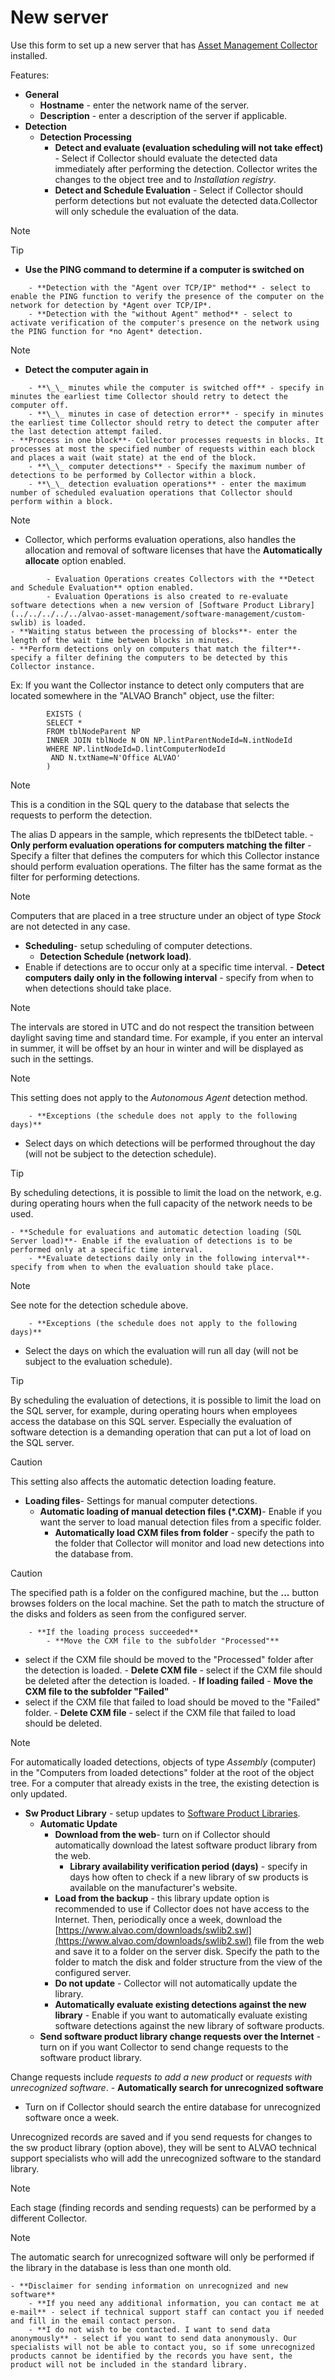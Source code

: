 # New server 
   
Use this form to set up a new server that has [Asset Management Collector](../../../../../alvao-asset-management/implementation/detection/collector) installed.
   
Features:
   
- **General**
    - **Hostname** - enter the network name of the server.
    - **Description** - enter a description of the server if applicable.
- **Detection**
    - **Detection Processing**
        - **Detect and evaluate (evaluation scheduling will not take effect)** - Select if Collector should evaluate the detected data immediately after performing the detection. Collector writes the changes to the object tree and to *Installation registry*.
        - **Detect and Schedule Evaluation** - Select if Collector should perform detections but not evaluate the detected data.Collector will only schedule the evaluation of the data.   

> [!NOTE]
> 

> [!TIP]
> - **Use the PING command to determine if a computer is switched on**

        - **Detection with the "Agent over TCP/IP" method** - select to enable the PING function to verify the presence of the computer on the network for detection by *Agent over TCP/IP*.
        - **Detection with the "without Agent" method** - select to activate verification of the computer's presence on the network using the PING function for *no Agent* detection.

> [!NOTE]
> - **Detect the computer again in**

        - **\_\_ minutes while the computer is switched off** - specify in minutes the earliest time Collector should retry to detect the computer off.
        - **\_\_ minutes in case of detection error** - specify in minutes the earliest time Collector should retry to detect the computer after the last detection attempt failed.
    - **Process in one block**- Collector processes requests in blocks. It processes at most the specified number of requests within each block and places a wait (wait state) at the end of the block.
        - **\_\_ computer detections** - Specify the maximum number of detections to be performed by Collector within a block.
        - **\_\_ detection evaluation operations** - enter the maximum number of scheduled evaluation operations that Collector should perform within a block.

> [!NOTE]
> - Collector, which performs evaluation operations, also handles the allocation and removal of software licenses that have the **Automatically allocate** option enabled.

            - Evaluation Operations creates Collectors with the **Detect and Schedule Evaluation** option enabled.
            - Evaluation Operations is also created to re-evaluate software detections when a new version of [Software Product Library](../../../../../alvao-asset-management/software-management/custom-swlib) is loaded.
    - **Waiting status between the processing of blocks**- enter the length of the wait time between blocks in minutes.
    - **Perform detections only on computers that match the filter**- specify a filter defining the computers to be detected by this Collector instance.   

  Ex: If you want the Collector instance to detect only computers that are located somewhere in the "ALVAO Branch" object, use the filter:   

            EXISTS (
            SELECT *
            FROM tblNodeParent NP 
            INNER JOIN tblNode N ON NP.lintParentNodeId=N.intNodeId
            WHERE NP.lintNodeId=D.lintComputerNodeId
             AND N.txtName=N'Office ALVAO'
            )

> [!NOTE]
> This is a condition in the SQL query to the database that selects the requests to perform the detection.  

  The alias D appears in the sample, which represents the tblDetect table.
    - **Only perform evaluation operations for computers matching the filter** - Specify a filter that defines the computers for which this Collector instance should perform evaluation operations. The filter has the same format as the filter for performing detections.

> [!NOTE]
> Computers that are placed in a tree structure under an object of type *Stock* are not detected in any case.

- **Scheduling**- setup scheduling of computer detections.
    - **Detection Schedule (network load)**.
 - Enable if detections are to occur only at a specific time interval.
        - **Detect computers daily only in the following interval** - specify from when to when detections should take place.  

> [!NOTE]
> The intervals are stored in UTC and do not respect the transition between daylight saving time and standard time. For example, if you enter an interval in summer, it will be offset by an hour in winter and will be displayed as such in the settings.

> [!NOTE]
> This setting does not apply to the *Autonomous Agent* detection method.

        - **Exceptions (the schedule does not apply to the following days)**
 - Select days on which detections will be performed throughout the day (will not be subject to the detection schedule).

> [!TIP]
> By scheduling detections, it is possible to limit the load on the network, e.g. during operating hours when the full capacity of the network needs to be used.

    - **Schedule for evaluations and automatic detection loading (SQL Server load)**- Enable if the evaluation of detections is to be performed only at a specific time interval.
        - **Evaluate detections daily only in the following interval**- specify from when to when the evaluation should take place.  

> [!NOTE]
> See note for the detection schedule above.

        - **Exceptions (the schedule does not apply to the following days)**
 - Select the days on which the evaluation will run all day (will not be subject to the evaluation schedule).

> [!TIP]
> By scheduling the evaluation of detections, it is possible to limit the load on the SQL server, for example, during operating hours when employees access the database on this SQL server. Especially the evaluation of software detection is a demanding operation that can put a lot of load on the SQL server.

> [!CAUTION]
> This setting also affects the automatic detection loading feature.

- **Loading files**- Settings for manual computer detections.
    - **Automatic loading of manual detection files (\*.CXM)**- Enable if you want the server to load manual detection files from a specific folder.
        - **Automatically load CXM files from folder** - specify the path to the folder that Collector will monitor and load new detections into the database from. 

> [!CAUTION]
> The specified path is a folder on the configured machine, but the **...** button browses folders on the local machine. Set the path to match the structure of the disks and folders as seen from the configured server.

        - **If the loading process succeeded**
            - **Move the CXM file to the subfolder "Processed"**
 - select if the CXM file should be moved to the "Processed" folder after the detection is loaded.
            - **Delete CXM file** - select if the CXM file should be deleted after the detection is loaded.
        - **If loading failed**
            - **Move the CXM file to the subfolder "Failed"**
 - select if the CXM file that failed to load should be moved to the "Failed" folder.
            - **Delete CXM file** - select if the CXM file that failed to load should be deleted.

> [!NOTE]
> For automatically loaded detections, objects of type *Assembly* (computer) in the "Computers from loaded detections" folder at the root of the object tree. For a computer that already exists in the tree, the existing detection is only updated.

- **Sw Product Library** - setup updates to [Software Product Libraries](../../../../../alvao-asset-management/software-management/custom-swlib).
    - **Automatic Update**
        - **Download from the web**- turn on if Collector should automatically download the latest software product library from the web.
            - **Library availability verification period (days)** - specify in days how often to check if a new library of sw products is available on the manufacturer's website.
        - **Load from the backup** - this library update option is recommended to use if Collector does not have access to the Internet. Then, periodically once a week, download the [https://www.alvao.com/downloads/swlib2.swl](https://www.alvao.com/downloads/swlib2.swl) file from the web and save it to a folder on the server disk.
            Specify the path to the folder to match the disk and folder structure from the view of the configured server.
        - **Do not update** - Collector will not automatically update the library.
        - **Automatically evaluate existing detections against the new library** - Enable if you want to automatically evaluate existing software detections against the new library of software products.
    - **Send software product library change requests over the Internet** - turn on if you want Collector to send change requests to the software product library.  

 Change requests include *requests to add a new product*
 or *requests with unrecognized software*.
    - **Automatically search for unrecognized software**
 - Turn on if Collector should search the entire database for unrecognized software once a week.  

 Unrecognized records are saved and if you send requests for changes to the sw product library (option above), they will be sent to ALVAO technical support specialists who will add the unrecognized software to the standard library. 

> [!NOTE]
> Each stage (finding records and sending requests) can be performed by a different Collector.

> [!NOTE]
> The automatic search for unrecognized software will only be performed if the library in the database is less than one month old.

    - **Disclaimer for sending information on unrecognized and new software**
        - **If you need any additional information, you can contact me at e-mail** - select if technical support staff can contact you if needed and fill in the email contact person.
        - **I do not wish to be contacted. I want to send data anonymously** - select if you want to send data anonymously. Our specialists will not be able to contact you, so if some unrecognized products cannot be identified by the records you have sent, the product will not be included in the standard library.

